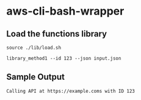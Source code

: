 # aws-cli-bash-wrapper

## Load the functions library

```
source ./lib/load.sh

library_method1 --id 123 --json input.json

```

## Sample Output

```
Calling API at https://example.coms with ID 123
```
